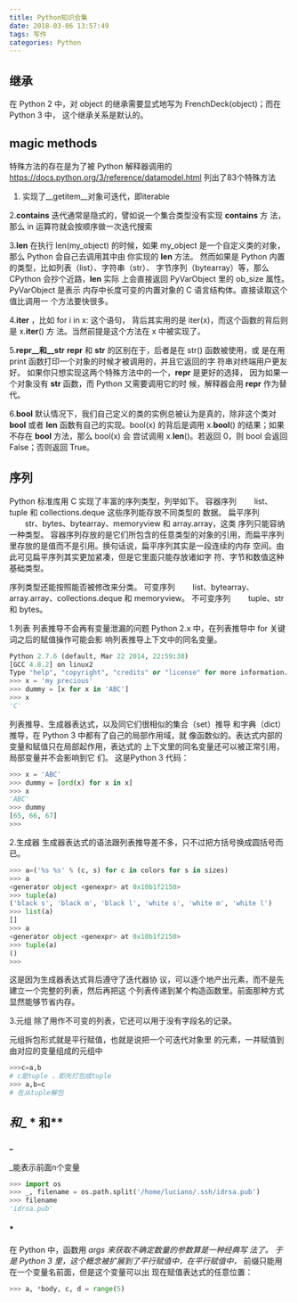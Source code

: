 ```yaml
---
title: Python知识合集
date: 2018-03-06 13:57:49
tags: 写作 
categories: Python
---
```


## 继承

在 Python 2 中，对 object 的继承需要显式地写为 FrenchDeck(object)；而在 Python 3 中，
这个继承关系是默认的。

## magic methods

特殊方法的存在是为了被 Python 解释器调用的
https://docs.python.org/3/reference/datamodel.html 列出了83个特殊方法

1. 实现了__getitem__对象可迭代，即iterable

2.__contains__
迭代通常是隐式的，譬如说一个集合类型没有实现 __contains__ 方
法，那么 in 运算符就会按顺序做一次迭代搜索

3.__len__
在执行 len(my_object) 的时候，如果
my_object 是一个自定义类的对象，那么 Python 会自己去调用其中由
你实现的 __len__ 方法。
然而如果是 Python 内置的类型，比如列表（list）、字符串（str）、
字节序列（bytearray）等，那么 CPython 会抄个近路，__len__ 实际
上会直接返回 PyVarObject 里的 ob_size 属性。PyVarObject 是表示
内存中长度可变的内置对象的 C 语言结构体。直接读取这个值比调用一
个方法要快很多。

4.__iter__
，比如 for i in x: 这个语句，
背后其实用的是 iter(x)，而这个函数的背后则是 x.__iter__() 方
法。当然前提是这个方法在 x 中被实现了。

5.__repr__和__str__
__repr__ 和 __str__ 的区别在于，后者是在 str() 函数被使用，或
是在用 print 函数打印一个对象的时候才被调用的，并且它返回的字
符串对终端用户更友好。
如果你只想实现这两个特殊方法中的一个，__repr__ 是更好的选择，
因为如果一个对象没有 __str__ 函数，而 Python 又需要调用它的时
候，解释器会用 __repr__ 作为替代。

6.__bool__
默认情况下，我们自己定义的类的实例总被认为是真的，除非这个类对
__bool__ 或者 __len__ 函数有自己的实现。bool(x) 的背后是调用
x.__bool__() 的结果；如果不存在 __bool__ 方法，那么 bool(x) 会
尝试调用 x.__len__()。若返回 0，则 bool 会返回 False；否则返回
True。

## 序列

Python 标准库用 C 实现了丰富的序列类型，列举如下。
容器序列
　　list、tuple 和 collections.deque 这些序列能存放不同类型的
数据。
扁平序列
　　str、bytes、bytearray、memoryview 和 array.array，这类
序列只能容纳一种类型。
容器序列存放的是它们所包含的任意类型的对象的引用，而扁平序列
里存放的是值而不是引用。换句话说，扁平序列其实是一段连续的内存
空间。由此可见扁平序列其实更加紧凑，但是它里面只能存放诸如字
符、字节和数值这种基础类型。

序列类型还能按照能否被修改来分类。
可变序列
　　list、bytearray、array.array、collections.deque 和
memoryview。
不可变序列
　　tuple、str 和 bytes。

1.列表
列表推导不会再有变量泄漏的问题
Python 2.x 中，在列表推导中 for 关键词之后的赋值操作可能会影
响列表推导上下文中的同名变量。

```python
Python 2.7.6 (default, Mar 22 2014, 22:59:38)
[GCC 4.8.2] on linux2
Type "help", "copyright", "credits" or "license" for more information.
>>> x = 'my precious'
>>> dummy = [x for x in 'ABC']
>>> x
'C'
```

列表推导、生成器表达式，以及同它们很相似的集合（set）推导
和字典（dict）推导，在 Python 3 中都有了自己的局部作用域，就
像函数似的。表达式内部的变量和赋值只在局部起作用，表达式的
上下文里的同名变量还可以被正常引用，局部变量并不会影响到它
们。
这是Python 3 代码：

```python
>>> x = 'ABC'
>>> dummy = [ord(x) for x in x]
>>> x 
'ABC'
>>> dummy 
[65, 66, 67]
>>>
```

2.生成器
生成器表达式的语法跟列表推导差不多，只不过把方括号换成圆括号而
已。

```python
>>> a=('%s %s' % (c, s) for c in colors for s in sizes)
>>> a
<generator object <genexpr> at 0x10b1f2150>
>>> tuple(a)
('black s', 'black m', 'black l', 'white s', 'white m', 'white l')
>>> list(a)
[]
>>> a
<generator object <genexpr> at 0x10b1f2150>
>>> tuple(a)
()
>>>
```

这是因为生成器表达式背后遵守了迭代器协
议，可以逐个地产出元素，而不是先建立一个完整的列表，然后再把这
个列表传递到某个构造函数里。前面那种方式显然能够节省内存。

3.元组
除了用作不可变的列表，它还可以用于没有字段名的记录。

元组拆包形式就是平行赋值，也就是说把一个可迭代对象里
的元素，一并赋值到由对应的变量组成的元组中

```python
>>>c=a,b
# c是tuple ，即先打包成tuple
>>> a,b=c
# 在从tuple解包
```

## _和__ * 和**

#### _

_能表示前面n个变量

```python
>>> import os
>>> _, filename = os.path.split('/home/luciano/.ssh/idrsa.pub')
>>> filename
'idrsa.pub'
```

#### * 

在 Python 中，函数用 *args 来获取不确定数量的参数算是一种经典写
法了。
于是 Python 3 里，这个概念被扩展到了平行赋值中，在平行赋值中，* 前缀只能用在一个变量名前面，但是这个变量可以出
现在赋值表达式的任意位置：

```python
>>> a, *body, c, d = range(5)
```




